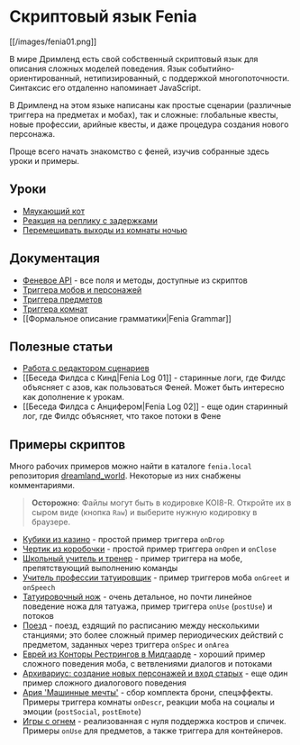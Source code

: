 # Скриптовый язык Fenia

[[/images/fenia01.png]]

В мире Дримленд есть свой собственный скриптовый язык для описания сложных моделей поведения. Язык событийно-ориентированный, нетипизированный, с поддержкой многопоточности. Синтаксис его отдаленно напоминает JavaScript.

В Дримленд на этом языке написаны как простые сценарии (различные триггера на предметах и мобах), так и сложные: глобальные квесты, новые профессии, арийные квесты, и даже процедура создания нового персонажа.

Проще всего начать знакомство с феней, изучив собранные здесь уроки и примеры. 

## Уроки
* [Мяукающий кот](https://github.com/dreamland-mud/dreamland_code/wiki/Example-cat-meow)
* [Реакция на реплику с задержками](https://github.com/dreamland-mud/dreamland_code/wiki/Example-delayed-action)
* [Перемешивать выходы из комнаты ночью](https://github.com/dreamland-mud/dreamland_code/wiki/Example-randomize-exits)

## Документация
* [Феневое API](https://dreamland.rocks/feniaapi.html) - все поля и методы, доступные из скриптов
* [Триггера мобов и персонажей](https://github.com/dreamland-mud/dreamland_code/wiki/Fenia-char-triggers)
* [Триггера предметов](https://github.com/dreamland-mud/dreamland_code/wiki/Fenia-obj-triggers)
* [Триггера комнат](https://github.com/dreamland-mud/dreamland_code/wiki/Fenia-room-triggers)
* [[Формальное описание грамматики|Fenia Grammar]]

## Полезные статьи
* [Работа с редактором сценариев](https://github.com/dreamland-mud/dreamland_code/wiki/Fenia-editor)
* [[Беседа Филдса с Кинд|Fenia Log 01]] - старинные логи, где Филдс объясняет с азов, как пользоваться Феней. Может быть интересно как дополнение к урокам.
* [[Беседа Филдса с Анцифером|Fenia Log 02]] - еще один старинный лог, где Филдс объясняет, что такое потоки в Фене

## Примеры скриптов
Много рабочих примеров можно найти в каталоге `fenia.local` репозитория [dreamland_world](https://github.com/dreamland-mud/dreamland_world/tree/master/fenia.local). Некоторые из них снабжены комментариями. 

> **Осторожно**: Файлы могут быть в кодировке KOI8-R. Откройте их в сыром виде (кнопка `Raw`) и выберите нужную кодировку в браузере. 

* [Кубики из казино](https://github.com/dreamland-mud/dreamland_world/blob/master/fenia.local/(Kind)%20casino%20cubes%20v1.0.f%2B%2B) - простой пример триггера `onDrop`
* [Чертик из коробочки](https://github.com/dreamland-mud/dreamland_world/blob/master/fenia.local/(Kind)%20devil-in-the-box%20v1.0.f%2B%2B) - простой пример триггера `onOpen` и `onClose`
* [Школьный учитель и тренер](https://github.com/dreamland-mud/dreamland_world/blob/master/fenia.local/School%20adepts.f%2B%2B) - пример триггера на мобе, препятствующий выполнению команды
* [Учитель профессии татуировщик](https://github.com/dreamland-mud/dreamland_world/blob/master/fenia.local/tattoo%20practicer.f%2B%2B) - пример триггеров моба `onGreet` и `onSpeech`
* [Татуировочный нож](https://github.com/dreamland-mud/dreamland_world/blob/master/fenia.local/tattoo%20knife.f%2B%2B) - очень детальное, но почти линейное поведение ножа для татуажа, пример триггера `onUse` (`postUse`) и потоков
* [Поезд](https://github.com/dreamland-mud/dreamland_world/blob/master/fenia.local/Train%201.0.f%2B%2B) - поезд, ездящий по расписанию между несколькими станциями; это более сложный пример периодических действий с предметом, заданных через триггера `onSpec` и `onArea`
* [Еврей из Конторы Рестрингов в Мидгаарде](https://github.com/dreamland-mud/dreamland_world/blob/master/fenia.local/jew%20v1.5.f%2B%2B) - хороший пример сложного поведения моба, с ветвлениями диалогов и потоками
* [Архивариус: создание новых персонажей и вход старых](https://github.com/dreamland-mud/dreamland_world/blob/master/fenia.local/nanny%20v2.30.f%2B%2B) - еще один пример сложного диалогового поведения
* [Ария 'Машинные мечты'](https://github.com/dreamland-mud/dreamland_world/blob/master/fenia.local/area:%20machine%20dreams.f%2B%2B) - сбор комплекта брони, спецэффекты. Примеры триггера комнаты `onDescr`, реакции моба на социалы и эмоции (`postSocial`, `postEmote`)
* [Игры с огнем](https://github.com/dreamland-mud/dreamland_world/blob/master/fenia.local/(Cotton)%20fire%20v3.6.f%2B%2B) - реализованная с нуля поддержка костров и спичек. Примеры `onUse` для предметов, а также триггера для контейнеров.







